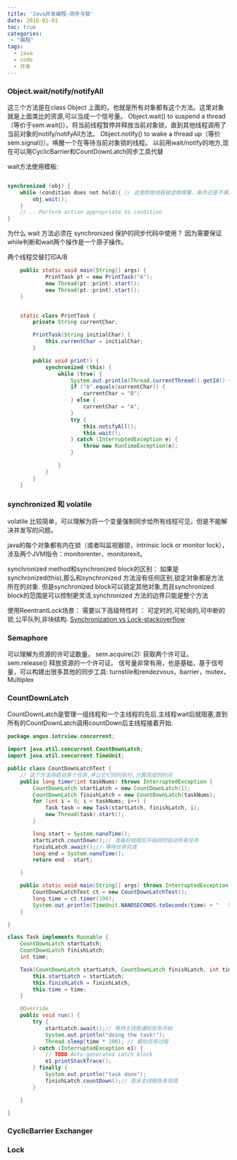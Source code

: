 ```yaml
---
title: 'Java并发编程-同步与锁'
date: 2016-01-01
toc: true
categories:
 - "编程"
tags: 
  - java
  - code
  - 并发
--- 
```



### Object.wait/notify/notifyAll

这三个方法是在class Object 上面的，也就是所有对象都有这个方法。这里对象就是上面类比的资源,可以当成一个信号量。
Object.wait() to suspend a thread（等价于sem.wait()）。将当前线程暂停并释放当前对象锁，直到其他线程调用了当前对象的notify/notifyAll方法。
Object.notify() to wake a thread up（等价sem.signal()）。唤醒一个在等待当前对象锁的线程。
以前用wait/notify的地方,现在可以用CyclicBarrier和CountDownLatch同步工具代替

wait方法使用模板:
```java

synchronized (obj) {
    while (condition does not hold){ // 这里即使线程被虚假唤醒，条件还是不满足，则继续wait
        obj.wait();
    }
    //... Perform action appropriate to condition
}
```

为什么 wait 方法必须在 synchronized 保护的同步代码中使用？ 因为需要保证while判断和wait两个操作是一个原子操作。

两个线程交替打印A/B
```java
    public static void main(String[] args) {
            PrintTask pt = new PrintTask("A");
            new Thread(pt::print).start();
            new Thread(pt::print).start();
    }


    static class PrintTask {
        private String currentChar;

        PrintTask(String initialChar) {
            this.currentChar = initialChar;
        }

        public void print() {
            synchronized (this) {
                while (true) {
                    System.out.println(Thread.currentThread().getId() +" "+currentChar);
                    if ("A".equals(currentChar)) {
                        currentChar = "B";
                    } else {
                        currentChar = "A";
                    }
                    try {
                        this.notifyAll();
                        this.wait();
                    } catch (InterruptedException e) {
                        throw new RuntimeException(e);
                    }

                }
            }
        }
    }
```


### synchronized 和 volatile

volatile 比较简单，可以理解为将一个变量强制同步给所有线程可见，但是不能解决并发写的问题。

java的每个对象都有内在锁（或者叫监视器锁，intrinsic lock or monitor lock），涉及两个JVM指令：monitorenter、monitorexit。

synchronized method和synchronized block的区别：
如果是synchronized(this),那么和synchronized 方法没有任何区别,锁定对象都是方法所在的对象.
但是synchronized block可以锁定其他对象,而且synchronized block的范围是可以控制更灵活,synchronized 方法的边界只能是整个方法


使用ReentrantLock场景：
需要以下高级特性时 ： 可定时的,可轮询的,可中断的锁,公平队列,非块结构.
[Synchronization vs Lock-stackoverflow](https://stackoverflow.com/questions/4201713/synchronization-vs-lock)

### Semaphore
可以理解为资源的许可证数量。
sem.acquire(2): 获取两个许可证。
sem.release() 释放资源的一个许可证。
信号量非常有用，也是基础，基于信号量，可以构建出很多其他的同步工具: turnstile和rendezvous，barrier，mutex，Multiplex

### CountDownLatch
CountDownLatch是管理一组线程和一个主线程的先后.主线程wait后就阻塞,直到所有的CountDownLatch调用countDown后主线程接着开始.

```java
package angus.intrview.concurrent;

import java.util.concurrent.CountDownLatch;
import java.util.concurrent.TimeUnit;

public class CountDownLatchTest {
	// 这个方法将启动多个任务,并让它们同时执行,计算完成的时间
	public long timer(int taskNums) throws InterruptedException {
		CountDownLatch startLatch = new CountDownLatch(1);
		CountDownLatch finishLatch = new CountDownLatch(taskNums);
		for (int i = 0; i < taskNums; i++) {
			Task task = new Task(startLatch, finishLatch, i);
			new Thread(task).start();
		}

		long start = System.nanoTime();
		startLatch.countDown();// 准备好线程后开始同时启动所有任务
		finishLatch.await();// 等待任务完成
		long end = System.nanoTime();
		return end - start;

	}

	public static void main(String[] args) throws InterruptedException {
		CountDownLatchTest ct = new CountDownLatchTest();
		long time = ct.timer(100);
		System.out.println(TimeUnit.NANOSECONDS.toSeconds(time) + "   SENCODS");
	}

}

class Task implements Runnable {
	CountDownLatch startLatch;
	CountDownLatch finishLatch;
	int time;

	Task(CountDownLatch startLatch, CountDownLatch finishLatch, int time) {
		this.startLatch = startLatch;
		this.finishLatch = finishLatch;
		this.time = time;
	}

	@Override
	public void run() {
		try {
			startLatch.await();// 等待主线程通知任务开始
			System.out.println("doing the task!");
			Thread.sleep(time * 100); // 模拟任务过程
		} catch (InterruptedException e1) {
			// TODO Auto-generated catch block
			e1.printStackTrace();
		} finally {
			System.out.println("task done");
			finishLatch.countDown();// 告诉主线程任务完成
		}

	}

}
```
### CyclicBarrier Exchanger

### Lock






